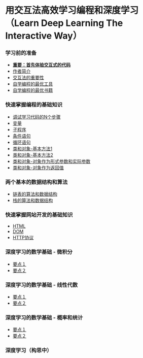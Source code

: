 # 用交互法高效学习编程和深度学习（Learn Deep Learning The Interactive Way）

### 学习前的准备

- [**重要：首先体验交互式的代码**]()
- [作者简介](/chapters/章0-学习前的准备/作者简介.md)
- [交互法的重要性]()
- [自学编程的最优工具](/chapters/章0-学习前的准备/自学编程的最优工具.md)
- [自学编程的最优书籍](/chapters/章0-学习前的准备/自学编程的最优书籍.md)

### 快速掌握编程的基础知识

- [调试学习代码的N个步骤](/chapters/章1-快速掌握编程的基础知识/调试学习代码的N个步骤.md)
- [变量](/chapters/章1-快速掌握编程的基础知识/变量.md)
- [子程序](/chapters/章1-快速掌握编程的基础知识/子程序.md)
- [条件语句](/chapters/章1-快速掌握编程的基础知识/条件语句.md)
- [循环语句](/chapters/章1-快速掌握编程的基础知识/循环语句.md)
- [类和对象-基本方法1](/chapters/章1-快速掌握编程的基础知识/类和对象-基本方法1.md)
- [类和对象-基本方法2](/chapters/章1-快速掌握编程的基础知识/类和对象-基本方法2.md)
- [类和对象-对象作为形式参数和实际参数](/chapters/章1-快速掌握编程的基础知识/类和对象-对象作为形式参数和实际参数.md)
- [类和对象-对象作为返回值](/chapters/章1-快速掌握编程的基础知识/类和对象-对象作为返回值.md)

### 两个基本的数据结构和算法

- [链表的算法和数据结构]()
- [栈的算法和数据结构]()

### 快速掌握网站开发的基础知识

- [HTML]()
- [DOM]()
- [HTTP协议]()

### 深度学习的数学基础 - 微积分

- [要点１]()
- [要点２]()

### 深度学习的数学基础 - 线性代数

- [要点１]()
- [要点２]()

### 深度学习的数学基础 - 概率和统计

- [要点１]()
- [要点２]()

### 深度学习（构思中）